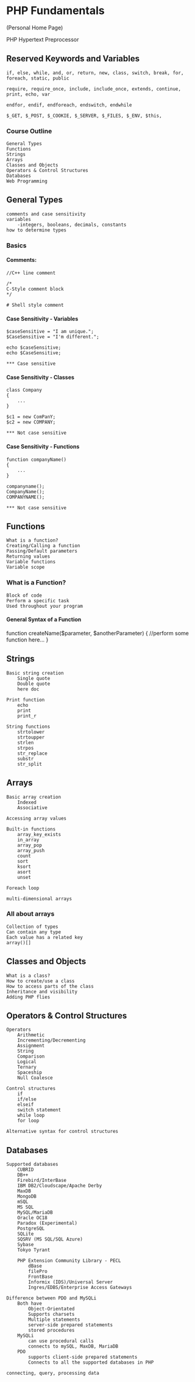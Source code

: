 # PHP Fundamentals

(Personal Home Page)

PHP Hypertext Preprocessor


## Reserved Keywords and Variables

    if, else, while, and, or, return, new, class, switch, break, for, foreach, static, public

    require, require_once, include, include_once, extends, continue, print, echo, var

    endfor, endif, endforeach, endswitch, endwhile

    $_GET, $_POST, $_COOKIE, $_SERVER, $_FILES, $_ENV, $this,

### Course Outline
    General Types
    Functions
    Strings
    Arrays
    Classes and Objects
    Operators & Control Structures
    Databases
    Web Programming

## General Types
    comments and case sensitivity
    variables
        -integers, booleans, decimals, constants
    how to determine types

### Basics

#### Comments:

    //C++ line comment

    /*
    C-Style comment block
    */

    # Shell style comment

#### Case Sensitivity - Variables

    $caseSensitive = "I am unique.";
    $CaseSensitive = "I'm different.";

    echo $caseSensitive;
    echo $CaseSensitive;

    *** Case sensitive

#### Case Sensitivity - Classes

    class Company
    {
        ...
    }

    $c1 = new ComPanY;
    $c2 = new COMPANY;

    *** Not case sensitive

#### Case Sensitivity - Functions

    function companyName()
    {
        ...
    }

    companyname();
    CompanyName();
    COMPANYNAME(); 

    *** Not case sensitive


## Functions
    What is a function?
    Creating/Calling a function
    Passing/Default parameters
    Returning values
    Variable functions
    Variable scope

### What is a Function?
    Block of code
    Perform a specific task
    Used throughout your program

#### General Syntax of a Function

function createName($parameter, $anotherParameter)
{
    //perform some function here...
}

## Strings
    Basic string creation
        Single quote
        Double quote
        here doc

    Print function
        echo
        print
        print_r

    String functions
        strtolower
        strtoupper
        strlen
        strpos
        str_replace
        substr
        str_split

## Arrays
    Basic array creation
        Indexed
        Associative

    Accessing array values

    Built-in functions
        array_key_exists
        in_array
        array_pop
        array_push
        count
        sort
        ksort
        asort
        unset
    
    Foreach loop

    multi-dimensional arrays

### All about arrays

    Collection of types
    Can contain any type
    Each value has a related key
    array()[]

## Classes and Objects

    What is a class?
    How to create/use a class
    How to access parts of the class
    Inheritance and visibility
    Adding PHP flies

## Operators & Control Structures

    Operators
        Arithmetic
        Incrementing/Decrementing
        Assignment
        String
        Comparison
        Logical
        Ternary
        Spaceship
        Null Coalesce

    Control structures
        if
        if/else
        elseif
        switch statement
        while loop 
        for loop

    Alternative syntax for control structures

## Databases
    Supported databases
        CUBRID
        DB++
        Firebird/InterBase
        IBM DB2/Cloudscape/Apache Derby
        MaxDB
        MongoDB
        mSQL
        MS SQL
        MySQL/MariaDB
        Oracle OC18
        Paradox (Experimental)
        PostgreSQL
        SQLite
        SQSRV (MS SQL/SQL Azure)
        Sybase
        Tokyo Tyrant
    
        PHP Extension Community Library - PECL
            dBase
            filePro
            FrontBase
            Informix (IDS)/Universal Server
            Ingres/EDBS/Enterprise Access Gateways
        
    Difference between PDO and MySQLi
        Both have
            Object-Orientated
            Supports charsets
            Multiple statements
            server-side prepared statements
            stored procedures
        MySQLi
            can use procedural calls
            connects to mySQL, MaxDB, MariaDB
        PDO
            supports client-side prepared statements
            Connects to all the supported databases in PHP

    connecting, query, processing data

